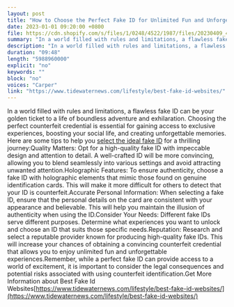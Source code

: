 ```yaml
---
layout: post
title: "How to Choose the Perfect Fake ID for Unlimited Fun and Unforgettable Experiences"
date: 2023-01-01 09:20:00 +0800
file: https://cdn.shopify.com/s/files/1/0248/4522/1987/files/20230409_4.mp3?v=1681044273
summary: "In a world filled with rules and limitations, a flawless fake ID can be your golden ticket to a life of boundless adventure and exhilaration. Choosing the perfect counterfeit credential is essential for gaining access to exclusive experiences, boosting your social life, and creating unforgettable memories. Here are some tips to help you select the ideal fake ID for a thrilling journey:Quality Matters: Opt for a high-quality fake ID with impeccable design and attention to detail. A well-crafted ID will be more convincing, allowing you to blend seamlessly into various settings and avoid attracting unwanted attention.Holographic Features: To ensure authenticity, choose a fake ID with holographic elements that mimic those found on genuine identification cards. This will make it more difficult for others to detect that your ID is counterfeit.Accurate Personal Information: When selecting a fake ID, ensure that the personal details on the card are consistent with your appearance and believable. This will help you maintain the illusion of authenticity when using the ID.Consider Your Needs: Different fake IDs serve different purposes. Determine what experiences you want to unlock and choose an ID that suits those specific needs.Reputation: Research and select a reputable provider known for producing high-quality fake IDs. This will increase your chances of obtaining a convincing counterfeit credential that allows you to enjoy unlimited fun and unforgettable experiences.Remember, while a perfect fake ID can provide access to a world of excitement, it is important to consider the legal consequences and potential risks associated with using counterfeit identification."
description: "In a world filled with rules and limitations, a flawless fake ID can be your golden ticket to a life of boundless adventure and exhilaration. Choosing the perfect counterfeit credential is essential for gaining access to exclusive experiences, boosting your social life, and creating unforgettable memories. Here are some tips to help you <a href='https://www.tidewaternews.com/lifestyle/best-fake-id-websites/'>select the ideal fake ID</a> for a thrilling journey:Quality Matters: Opt for a high-quality fake ID with impeccable design and attention to detail. A well-crafted ID will be more convincing, allowing you to blend seamlessly into various settings and avoid attracting unwanted attention.Holographic Features: To ensure authenticity, choose a fake ID with holographic elements that mimic those found on genuine identification cards. This will make it more difficult for others to detect that your ID is counterfeit.Accurate Personal Information: When selecting a fake ID, ensure that the personal details on the card are consistent with your appearance and believable. This will help you maintain the illusion of authenticity when using the ID.Consider Your Needs: Different fake IDs serve different purposes. Determine what experiences you want to unlock and choose an ID that suits those specific needs.Reputation: Research and select a reputable provider known for producing high-quality fake IDs. This will increase your chances of obtaining a convincing counterfeit credential that allows you to enjoy unlimited fun and unforgettable experiences.Remember, while a perfect fake ID can provide access to a world of excitement, it is important to consider the legal consequences and potential risks associated with using counterfeit identification.Get More Information about Best Fake Id Websites:<a href='https://www.tidewaternews.com/lifestyle/best-fake-id-websites/'>https://www.tidewaternews.com/lifestyle/best-fake-id-websites/</a> "
duration: "09:48"
length: "5988960000"
explicit: "no"
keywords: ""
block: "no"
voices: "Carper"
link: "https://www.tidewaternews.com/lifestyle/best-fake-id-websites/"
---
```


In a world filled with rules and limitations, a flawless fake ID can be your golden ticket to a life of boundless adventure and exhilaration. Choosing the perfect counterfeit credential is essential for gaining access to exclusive experiences, boosting your social life, and creating unforgettable memories. Here are some tips to help you [select the ideal fake ID](https://www.tidewaternews.com/lifestyle/best-fake-id-websites/) for a thrilling journey:Quality Matters: Opt for a high-quality fake ID with impeccable design and attention to detail. A well-crafted ID will be more convincing, allowing you to blend seamlessly into various settings and avoid attracting unwanted attention.Holographic Features: To ensure authenticity, choose a fake ID with holographic elements that mimic those found on genuine identification cards. This will make it more difficult for others to detect that your ID is counterfeit.Accurate Personal Information: When selecting a fake ID, ensure that the personal details on the card are consistent with your appearance and believable. This will help you maintain the illusion of authenticity when using the ID.Consider Your Needs: Different fake IDs serve different purposes. Determine what experiences you want to unlock and choose an ID that suits those specific needs.Reputation: Research and select a reputable provider known for producing high-quality fake IDs. This will increase your chances of obtaining a convincing counterfeit credential that allows you to enjoy unlimited fun and unforgettable experiences.Remember, while a perfect fake ID can provide access to a world of excitement, it is important to consider the legal consequences and potential risks associated with using counterfeit identification.Get More Information about Best Fake Id Websites[https://www.tidewaternews.com/lifestyle/best-fake-id-websites/](https://www.tidewaternews.com/lifestyle/best-fake-id-websites/)
